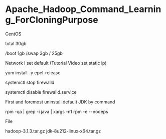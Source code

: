 # Apache_Hadoop_Command_Learning_ForCloningPurpose

CentOS 

total 30gb

/boot 1gb
/swap 3gb
/  25gb

Network I set default 
(Tutorial Video set static ip)



yum install -y epel-release

systemctl stop firewalld

systemctl disable firewalld.service

First and foremost uninstall default JDK by command 

rpm -qa | grep -i java | xargs -n1 rpm -e --nodeps


File

hadoop-3.1.3.tar.gz
jdk-8u212-linux-x64.tar.gz
